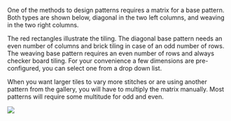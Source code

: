 One of the methods to design patterns requires a matrix for a base pattern.
Both types are shown below, diagonal in the two left columns, and weaving in the two right columns. 

The red rectangles illustrate the tiling. 
The diagonal base pattern needs an even number of columns and brick tiling in case of an odd number of rows.
The weaving base pattern requires an even number of rows and always checker board tiling.
For your convenience a few dimensions are pre-configured, you can select one from a drop down list.

When you want larger tiles to vary more stitches or are using another pattern from the gallery,
you will have to multiply the matrix manually.
Most patterns will require some multitude for odd and even.

![](https://raw.githubusercontent.com/wiki/d-bl/GroundForge/images/base-patterns.png)
